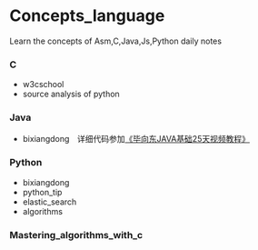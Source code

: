 Concepts_language
=================
Learn the concepts of Asm,C,Java,Js,Python daily notes

### C

* w3cschool
* source analysis of python

### Java

* bixiangdong　详细代码参加[《毕向东JAVA基础25天视频教程》](http://blog.csdn.net/u012332571/article/details/39615569)

### Python

* bixiangdong
* python_tip
* elastic_search
* algorithms

### Mastering_algorithms_with_c
